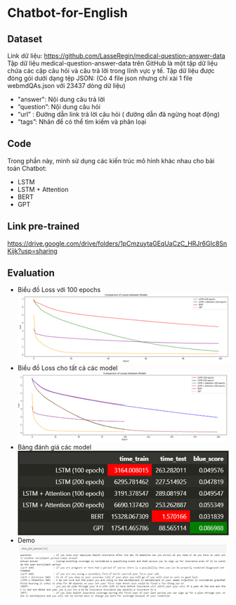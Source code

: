 # Chatbot-for-English
## Dataset
Link dữ liệu: https://github.com/LasseRegin/medical-question-answer-data  
Tập dữ liệu medical-question-answer-data trên GitHub là một tập dữ liệu chứa các cặp câu hỏi và câu trả lời trong lĩnh vực y tế. Tập dữ liệu được đóng gói dưới dạng tệp JSON: (Có 4 file json nhưng chỉ xài 1 file webmdQAs.json với 23437 dòng dữ liệu)  
- "answer": Nội dung câu trả lời
- “question”: Nội dung câu hỏi 
- “url” : Đường dẫn link trả lời câu hỏi ( đường dẫn đã ngừng hoạt động)
- “tags”: Nhãn để có thể tìm kiếm và phân loại
## Code
Trong phần này, mình sử dụng các kiến trúc mô hình khác nhau cho bài toán Chatbot:  
- LSTM
- LSTM + Attention
- BERT
- GPT
## Link pre-trained
https://drive.google.com/drive/folders/1pCmzuytaGEqUaCzC_HRJr6GIc8SnKijk?usp=sharing
## Evaluation
- Biểu đồ Loss với 100 epochs  <br><img src='img/loss 100.PNG'>
- Biểu đồ Loss cho tất cả các model  <br><img src='img/loss all.PNG'>
- Bảng đánh giá các model  <br><img src='img/time_train, time_test, blue_score.PNG'>
- Demo  <br><img src='img/demo.PNG'>
